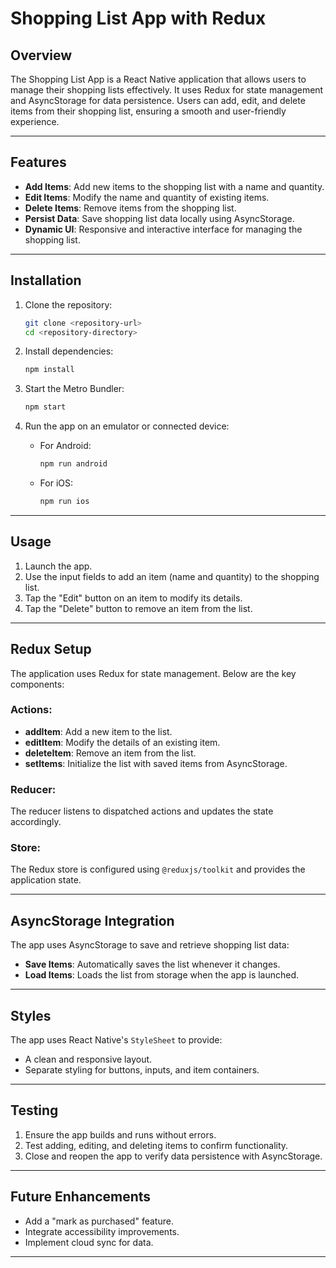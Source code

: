 # Shopping List App with Redux

## Overview

The Shopping List App is a React Native application that allows users to manage their shopping lists effectively. It uses Redux for state management and AsyncStorage for data persistence. Users can add, edit, and delete items from their shopping list, ensuring a smooth and user-friendly experience.

---

## Features

- **Add Items**: Add new items to the shopping list with a name and quantity.
- **Edit Items**: Modify the name and quantity of existing items.
- **Delete Items**: Remove items from the shopping list.
- **Persist Data**: Save shopping list data locally using AsyncStorage.
- **Dynamic UI**: Responsive and interactive interface for managing the shopping list.

---

## Installation

1. Clone the repository:

   ```bash
   git clone <repository-url>
   cd <repository-directory>
   ```

2. Install dependencies:

   ```bash
   npm install
   ```

3. Start the Metro Bundler:

   ```bash
   npm start
   ```

4. Run the app on an emulator or connected device:

   - For Android:
     ```bash
     npm run android
     ```
   - For iOS:
     ```bash
     npm run ios
     ```

---

## Usage

1. Launch the app.
2. Use the input fields to add an item (name and quantity) to the shopping list.
3. Tap the "Edit" button on an item to modify its details.
4. Tap the "Delete" button to remove an item from the list.

---

## Redux Setup

The application uses Redux for state management. Below are the key components:

### Actions:

- **addItem**: Add a new item to the list.
- **editItem**: Modify the details of an existing item.
- **deleteItem**: Remove an item from the list.
- **setItems**: Initialize the list with saved items from AsyncStorage.

### Reducer:

The reducer listens to dispatched actions and updates the state accordingly.

### Store:

The Redux store is configured using `@reduxjs/toolkit` and provides the application state.

---

## AsyncStorage Integration

The app uses AsyncStorage to save and retrieve shopping list data:

- **Save Items**: Automatically saves the list whenever it changes.
- **Load Items**: Loads the list from storage when the app is launched.

---

## Styles

The app uses React Native's `StyleSheet` to provide:

- A clean and responsive layout.
- Separate styling for buttons, inputs, and item containers.

---

## Testing

1. Ensure the app builds and runs without errors.
2. Test adding, editing, and deleting items to confirm functionality.
3. Close and reopen the app to verify data persistence with AsyncStorage.

---

## Future Enhancements

- Add a "mark as purchased" feature.
- Integrate accessibility improvements.
- Implement cloud sync for data.

---

##

